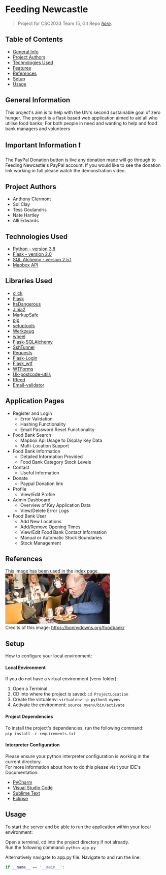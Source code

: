 # Feeding Newcastle
> Project for CSC2033 Team 15,
> Git Repo [_here_](https://github.com/sclay-ncl/CSC2033-Food-Bank-Project).

## Table of Contents
* [General Info](#general-information)
* [Project Authors](#project-authors)
* [Technologies Used](#technologies-used)
* [Features](#features)
* [References](#references)
* [Setup](#setup)
* [Usage](#usage)


## General Information
This project's aim is to help with the UN's second sustainable goal of zero hunger. 
The project is a flask based web application aimed to aid all who utilise food banks;
For both people in need and wanting to help and food bank managers and volunteers

## Important Information ❗

The PayPal Donation button is live any donation made will go through to Feeding Newcastle's PayPal account.
If you would like to see the donation link working in full please watch the demonstration video.

## Project Authors
- Anthony Clermont
- Sol Clay
- Tess Goulandris
- Nate Hartley
- Alli Edwards


## Technologies Used
- [Python - version 3.8](https://www.python.org/)
- [Flask - version 2.0](https://flask.palletsprojects.com/en/2.0.x/)
- [SQL Alchemy - version 2.5.1](https://www.sqlalchemy.org/)
- [Mapbox API](https://www.mapbox.com/)


## Libraries Used
- [click](https://click.palletsprojects.com/en/8.0.x/)
- [Flask](https://flask.palletsprojects.com/en/2.0.x/)
- [ItsDangerous](https://itsdangerous.palletsprojects.com/en/2.0.x/)
- [Jinja2](https://jinja.palletsprojects.com/en/3.0.x/)
- [MarkupSafe](https://pypi.org/project/MarkupSafe/)
- [pip](https://pypi.org/project/pip/)
- [setuptools](https://pypi.org/project/setuptools/)
- [Werkzeug](https://pypi.org/project/Werkzeug/)
- [wheel](https://pypi.org/project/wheel/)
- [Flask-SQLAlchemy](https://flask-sqlalchemy.palletsprojects.com/en/2.x/)
- [SshTunnel](https://pypi.org/project/sshtunnel/)
- [Requests](https://docs.python-requests.org/en/latest/)
- [Flask-Login](https://flask-login.readthedocs.io/en/latest/)
- [Flask_wtf](https://flask-wtf.readthedocs.io/en/1.0.x/)
- [WTForms](https://wtforms.readthedocs.io/en/3.0.x/)
- [Uk-postcode-utils](https://pypi.org/project/uk-postcode-utils/)
- [Rfeed](https://pypi.org/project/rfeed/)
- [Email-validator](https://pypi.org/project/email-validator/)


## Application Pages
- Register and Login
  - Error Validation
  - Hashing Functionality
  - Email Password Reset Functionality
- Food Bank Search
  - Mapbox Api Usage to Display Key Data
  - Multi-Location Support
- Food Bank Information
  - Detailed Information Provided
  - Food Bank Category Stock Levels
- Contact
  - Useful Information
- Donate
  - Paypal Donation link 
- Profile
  - View/Edit Profile 
- Admin Dashboard
  - Overview of Key Application Data
  - View/Delete Error Logs
- Food Bank User
  - Add New Locations
  - Add/Remove Opening Times
  - View/Edit Food Bank Contact Information
  - Manual or Automatic Stock Boundaries
  - Stock Management

## References
This image has been used in the index page.  
![Example screenshot](./static/referance_image.jpg)  
Credits of this image: https://bonnydowns.org/foodbank/


## Setup

How to configure your local environment:

#### Local Environment
If you do not have a virtual environment (venv folder):  
1. Open a Terminal
2. CD into where the project is saved: ``` cd ProjectLocation ```
3. Create the virtualenv: ``` virtualenv -p python3 myenv ```
4. Activate the environment: ``` source myenv/bin/activate ```

#### Project Dependencies
To install the project's dependencies, run the following command:  
``` pip install -r requirements.txt ```

#### Interpreter Configuration
Please ensure your python interpreter configuration is working in the current directory.  
For more information about how to do this please visit your IDE's Documentation:
- [PyCharm](https://www.jetbrains.com/pycharm/learn/)
- [Visual Studio Code](https://code.visualstudio.com/docs)
- [Sublime Text](https://www.sublimetext.com/docs/)
- [Eclipse](https://www.eclipse.org/documentation/)

## Usage
To start the server and be able to run the application within your local environment:

Open a terminal, cd into the project directory if not already.   
Run the following command: ``` python app.py ```

Alternatively navigate to app.py file. Navigate to and run the line: 
```python 
if __name__ == '__main__': 
```
